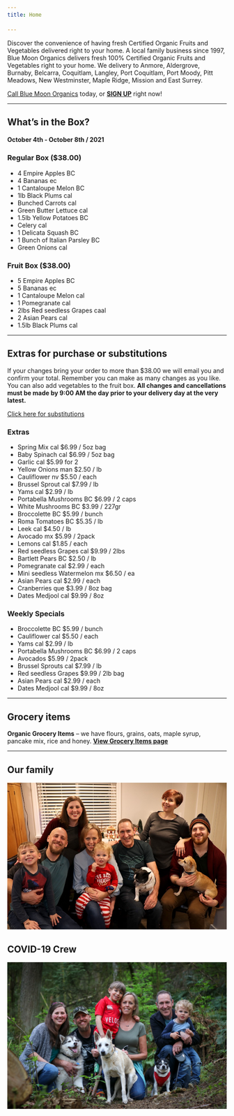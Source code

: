 ```yaml
---
title: Home

---
```

Discover the convenience of having fresh Certified Organic Fruits and Vegetables delivered right to your home. A local family business since 1997, Blue Moon Organics delivers fresh 100% Certified Organic Fruits and Vegetables right to your home. We delivery to Anmore, Aldergrove, Burnaby, Belcarra, Coquitlam, Langley, Port Coquitlam, Port Moody, Pitt Meadows, New Westminster, Maple Ridge, Mission and East Surrey.

[Call Blue Moon Organics](/contact) today, or [**SIGN UP**](/sign-up) right now!

***

## What’s in the Box?

#### **October 4th - October 8th / 2021**

### Regular Box ($38.00)

* 4 Empire Apples  BC
* 4 Bananas  ec
* 1 Cantaloupe Melon  BC
* 1lb Black Plums  cal
* Bunched Carrots  cal
* Green Butter Lettuce  cal
* 1.5lb Yellow Potatoes  BC
* Celery  cal
* 1 Delicata Squash  BC
* 1 Bunch of Italian Parsley  BC
* Green Onions  cal

### Fruit Box ($38.00)

* 5 Empire Apples  BC
* 5 Bananas  ec
* 1 Cantaloupe Melon  cal
* 1 Pomegranate  cal
* 2lbs Red seedless Grapes  caal
* 2 Asian Pears  cal
* 1.5lb Black Plums  cal

***

## Extras for purchase or substitutions

If your changes bring your order to more than $38.00 we will email you and confirm your total. Remember you can make as many changes as you like. You can also add vegetables to the fruit box. **All changes and cancellations must be made by 9:00 AM the day prior to your delivery day at the very latest.**

[Click here for substitutions](/substitutions "Click here for substitutions")

### Extras

* Spring Mix  cal   $6.99 / 5oz bag
* Baby Spinach cal   $6.99 / 5oz bag
* Garlic  cal   $5.99 for 2
* Yellow Onions  man   $2.50 / lb
* Cauliflower  nv   $5.50 / each
* Brussel Sprout  cal  $7.99 / lb
* Yams  cal   $2.99 / lb
* Portabella Mushrooms BC  $6.99 / 2 caps
* White Mushrooms  BC   $3.99 / 227gr
* Broccolette  BC   $5.99 / bunch
* Roma Tomatoes  BC  $5.35 / lb
* Leek  cal  $4.50 / lb
* Avocado  mx  $5.99 / 2pack
* Lemons  cal   $1.85 / each
* Red seedless Grapes  cal  $9.99 / 2lbs
* Bartlett Pears  BC   $2.50 / lb
* Pomegranate  cal   $2.99 / each
* Mini seedless Watermelon mx   $6.50 / ea
* Asian Pears  cal   $2.99 / each
* Cranberries  que  $3.99 / 8oz bag
* Dates Medjool  cal  $9.99 / 8oz 

### Weekly Specials

* Broccolette  BC  $5.99 / bunch
* Cauliflower  cal  $5.50 / each
* Yams  cal   $2.99 / lb
* Portabella Mushrooms  BC   $6.99 / 2 caps
* Avocados   $5.99 / 2pack
* Brussel Sprouts  cal   $7.99 / lb
* Red seedless Grapes   $9.99 / 2lb bag
* Asian Pears  cal   $2.99 / each
* Dates Medjool  cal  $9.99 / 8oz 

***

## Grocery items

**Organic Grocery Items** – we have flours, grains, oats, maple syrup, pancake mix, rice and honey. [**View Grocery Items page**](/groceries)

***

## Our family

![Our family.](./uploads/IMG_1376-copy.jpg "Our family")

## COVID-19 Crew

![COVID-19 crew.](./uploads/covid.jpg "COVID-19 crew")